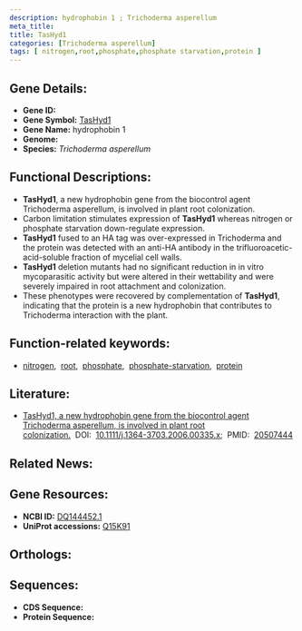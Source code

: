 ```yaml
---
description: hydrophobin 1 ; Trichoderma asperellum
meta_title:
title: TasHyd1
categories: [Trichoderma asperellum]
tags: [ nitrogen,root,phosphate,phosphate starvation,protein ]
---
```


## Gene Details:
- **Gene ID:** []()
- **Gene Symbol:** <u>TasHyd1</u>
- **Gene Name:** hydrophobin 1
- **Genome:** 
- **Species:** *Trichoderma asperellum*

## Functional Descriptions:
   - **TasHyd1**, a new hydrophobin gene from the biocontrol agent Trichoderma asperellum, is involved in plant root colonization.
   - Carbon limitation stimulates expression of **TasHyd1** whereas nitrogen or phosphate starvation down-regulate expression.
   - **TasHyd1** fused to an HA tag was over-expressed in Trichoderma and the protein was detected with an anti-HA antibody in the trifluoroacetic-acid-soluble fraction of mycelial cell walls.
   - **TasHyd1** deletion mutants had no significant reduction in in vitro mycoparasitic activity but were altered in their wettability and were severely impaired in root attachment and colonization.
   - These phenotypes were recovered by complementation of **TasHyd1**, indicating that the protein is a new hydrophobin that contributes to Trichoderma interaction with the plant.

## Function-related keywords:
   - [nitrogen](/tags/nitrogen/),&nbsp;&nbsp;[root](/tags/root/),&nbsp;&nbsp;[phosphate](/tags/phosphate/),&nbsp;&nbsp;[phosphate-starvation](/tags/phosphate-starvation/),&nbsp;&nbsp;[protein](/tags/protein/)

## Literature:
   - [TasHyd1, a new hydrophobin gene from the biocontrol agent Trichoderma asperellum, is involved in plant root colonization.](https://www.doi.org/10.1111/j.1364-3703.2006.00335.x)&nbsp;&nbsp;DOI:&nbsp;&nbsp;[10.1111/j.1364-3703.2006.00335.x](https://www.doi.org/10.1111/j.1364-3703.2006.00335.x);&nbsp;&nbsp;PMID:&nbsp;&nbsp;[20507444](https://pubmed.ncbi.nlm.nih.gov/20507444/)

## Related News:

## Gene Resources:
- **NCBI ID:**  [DQ144452.1](https://www.ncbi.nlm.nih.gov/search/all/?term=DQ144452.1)
- **UniProt accessions:**  [Q15K91](https://www.uniprot.org/uniprotkb/Q15K91/entry)

## Orthologs:

## Sequences:
- **CDS Sequence:**
- **Protein Sequence:**
